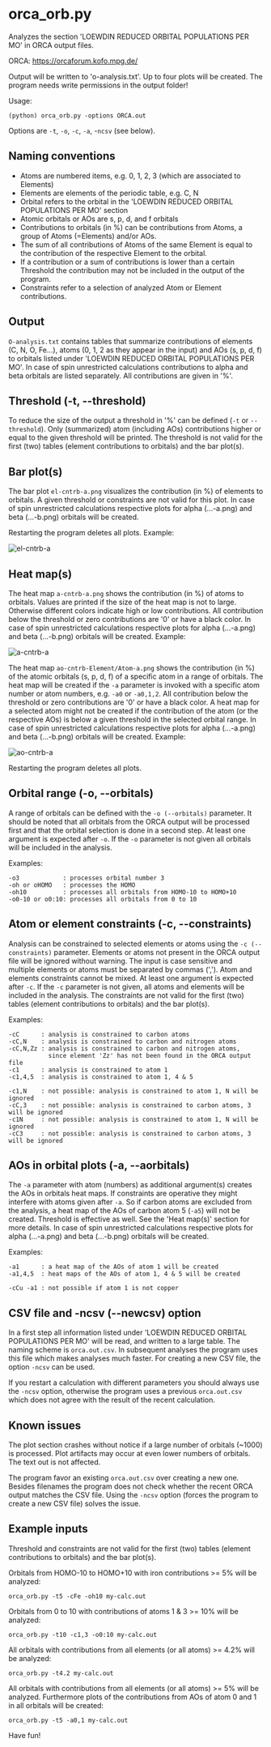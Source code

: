 orca_orb.py 
===========

Analyzes the section 'LOEWDIN REDUCED ORBITAL POPULATIONS PER MO' in ORCA output files.

ORCA: https://orcaforum.kofo.mpg.de/

Output will be written to 'o-analysis.txt'. Up to four plots will be created.
The program needs write permissions in the output folder!

Usage:
    
    (python) orca_orb.py -options ORCA.out

Options are `-t`, `-o`, `-c`, `-a`, -`ncsv` (see below).


Naming conventions
------------------
* Atoms are numbered items, e.g. 0, 1, 2, 3 (which are associated to Elements)
* Elements are elements of the periodic table, e.g. C, N
* Orbital refers to the orbital in the 'LOEWDIN REDUCED ORBITAL POPULATIONS PER MO' section
* Atomic orbitals or AOs are s, p, d, and f orbitals
* Contributions to orbitals (in %) can be contributions from Atoms, a group of Atoms (=Elements) 
  and/or AOs. 
* The sum of all contributions of Atoms of the same Element is equal to the contribution of the respective 
  Element to the orbital.
* If a contribution or a sum of contributions is lower than a certain Threshold the contribution may
  not be included in the output of the program.
* Constraints refer to a selection of analyzed Atom or Element contributions.


Output
------
`O-analysis.txt` contains tables that summarize contributions of elements (C, N, O, Fe...), 
atoms (0, 1, 2 as they appear in the input) and AOs (s, p, d, f) to orbitals listed under 
'LOEWDIN REDUCED ORBITAL POPULATIONS PER MO'. In case of spin unrestricted calculations 
contributions to alpha and beta orbitals are listed separately. All contributions are given in '%'.


Threshold (-t, --threshold)
---------------------------
To reduce the size of the output a threshold in '%' can be defined (`-t` or `--threshold`). Only
(summarized) atom (including AOs) contributions higher or equal to the given threshold will
be printed. The threshold is not valid for the first (two) tables (element contributions to orbitals)
and the bar plot(s).


Bar plot(s)
-----------
The bar plot `el-cntrb-a.png` visualizes the contribution (in %) of elements to orbitals. A given
threshold or constraints are not valid for this plot. In case of spin unrestricted calculations 
respective plots for alpha (...-a.png) and beta (...-b.png) orbitals will be created.

Restarting the program deletes all plots. Example:

![el-cntrb-a](https://github.com/radi0sus/orca_orb/blob/master/example/el-cntrb-a.png=150x100)

Heat map(s)
-----------
The heat map `a-cntrb-a.png` shows the contribution (in %) of atoms to orbitals. Values are printed
if the size of the heat map is not to large. Otherwise different colors indicate high or low 
contributions. All contribution below the threshold or zero contributions are '0' or have a black color.
In case of spin unrestricted calculations respective plots for alpha (...-a.png) and beta (...-b.png) 
orbitals will be created. Example:

![a-cntrb-a](https://github.com/radi0sus/orca_orb/blob/master/example/a-cntrb-a.png)

The heat map `ao-cntrb-Element/Atom-a.png` shows the contribution (in %) of the atomic orbitals (s, p, d, f) 
of a specific atom in a range of orbitals. The heat map will be created if the `-a` parameter is invoked with 
a specific atom number or atom numbers, e.g. `-a0` or `-a0,1,2`.
All contribution below the threshold or zero contributions are '0' or have a black color. A heat map
for a selected atom might not be created if the contribution of the atom (or the respective AOs) is 
below a given threshold in the selected orbital range.
In case of spin unrestricted calculations respective plots for alpha (...-a.png) and beta (...-b.png) 
orbitals will be created. Example:

![ao-cntrb-a](https://github.com/radi0sus/orca_orb/blob/master/example/ao-cntrb-Fe0-a.png)

Restarting the program deletes all plots.


Orbital range (-o, --orbitals)
------------------------------
A range of orbitals can be defined with the `-o (--orbitals)` parameter. It should be noted that all
orbitals from the ORCA output will be processed first and that the orbital selection is done in a
second step. 
At least one argument is expected after `-o`. If the `-o` parameter is not given all orbitals will 
be included in the analysis.

Examples:
    
    -o3            : processes orbital number 3
    -oh or oHOMO   : processes the HOMO
    -oh10          : processes all orbitals from HOMO-10 to HOMO+10
    -o0-10 or o0:10: processes all orbitals from 0 to 10


Atom or element constraints (-c, --constraints)
-----------------------------------------------
Analysis can be constrained to selected elements or atoms using the `-c (--constraints)` parameter. Elements 
or atoms not present in the ORCA output file will be ignored without warning. The input is case sensitive and  
multiple elements or atoms must be separated by commas (','). Atom and elements constraints cannot be mixed.
At least one argument is expected after `-c`. If the `-c` parameter is not given, all atoms and elements
will be included in the analysis. The constraints are not valid for the first (two) tables (element contributions 
to orbitals) and the bar plot(s).

Examples:
    
    -cC      : analysis is constrained to carbon atoms
    -cC,N    : analysis is constrained to carbon and nitrogen atoms
    -cC,N,Zz : analysis is constrained to carbon and nitrogen atoms, 
               since element 'Zz' has not been found in the ORCA output file 
    -c1      : analysis is constrained to atom 1
    -c1,4,5  : analysis is constrained to atom 1, 4 & 5
    
    -c1,N    : not possible: analysis is constrained to atom 1, N will be ignored
    -cC,3    : not possible: analysis is constrained to carbon atoms, 3 will be ignored
    -c1N     : not possible: analysis is constrained to atom 1, N will be ignored
    -cC3     : not possible: analysis is constrained to carbon atoms, 3 will be ignored

    
AOs in orbital plots (-a, --aorbitals)
--------------------------------------
The `-a` parameter with atom (numbers) as additional argument(s) creates the AOs in orbitals heat maps. 
If constraints are operative they might interfere with atoms given after `-a`. So if carbon atoms are excluded
from the analysis, a heat map of the AOs of carbon atom 5 (`-a5`) will not be created. Threshold is effective 
as well. See the 'Heat map(s)' section for more details.
In case of spin unrestricted calculations respective plots for alpha (...-a.png) and beta (...-b.png) 
orbitals will be created. 

Examples:
    
    -a1      : a heat map of the AOs of atom 1 will be created
    -a1,4,5  : heat maps of the AOs of atom 1, 4 & 5 will be created
    
    -cCu -a1 : not possible if atom 1 is not copper
    

CSV file and -ncsv (--newcsv) option
------------------------------------
In a first step all information listed under 'LOEWDIN REDUCED ORBITAL POPULATIONS PER MO' will be read,
and written to a large table. The naming scheme is `orca.out.csv`. In subsequent analyses the program
uses this file which makes analyses much faster. For creating a new CSV file, the option `-ncsv` can be used.

If you restart a calculation with different parameters you should always use the `-ncsv` option, otherwise
the program uses a previous `orca.out.csv` which does not agree with the result of the recent calculation.


Known issues
------------
The plot section crashes without notice if a large number of orbitals (~1000) is processed. Plot artifacts
may occur at even lower numbers of orbitals. The text out is not affected.

The program favor an existing `orca.out.csv` over creating a new one. Besides filenames the program
does not check whether the recent ORCA output matches the CSV file. Using the `-ncsv` option (forces the 
program to create a new CSV file) solves the issue.

                                                                                              
Example inputs
--------------
Threshold and constraints are not valid for the first (two) tables (element contributions to orbitals)
and the bar plot(s).

Orbitals from HOMO-10 to HOMO+10 with iron contributions >= 5% will be analyzed: 

    orca_orb.py -t5 -cFe -oh10 my-calc.out
    
Orbitals from 0 to 10 with contributions of atoms 1 & 3 >= 10% will be analyzed:
    
    orca_orb.py -t10 -c1,3 -o0:10 my-calc.out
    
All orbitals with contributions from all elements (or all atoms) >= 4.2% will be analyzed:
    
    orca_orb.py -t4.2 my-calc.out
    
All orbitals with contributions from all elements (or all atoms) >= 5% will be analyzed. Furthermore 
plots of the contributions from AOs of atom 0 and 1 in all orbitals will be created:
    
    orca_orb.py -t5 -a0,1 my-calc.out
    
 
Have fun!
